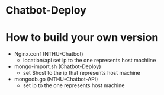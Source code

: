 # Chatbot-Deploy

# How to build your own version
- Nginx.conf (NTHU-Chatbot)
    - location/api set ip to the one represents host machiine
- mongo-import.sh (Chatbot-Deploy)
    - set $host to the ip that represents host machine
- mongodb.go (NTHU-Chatbot-API)
    - set ip to the one represents host machine